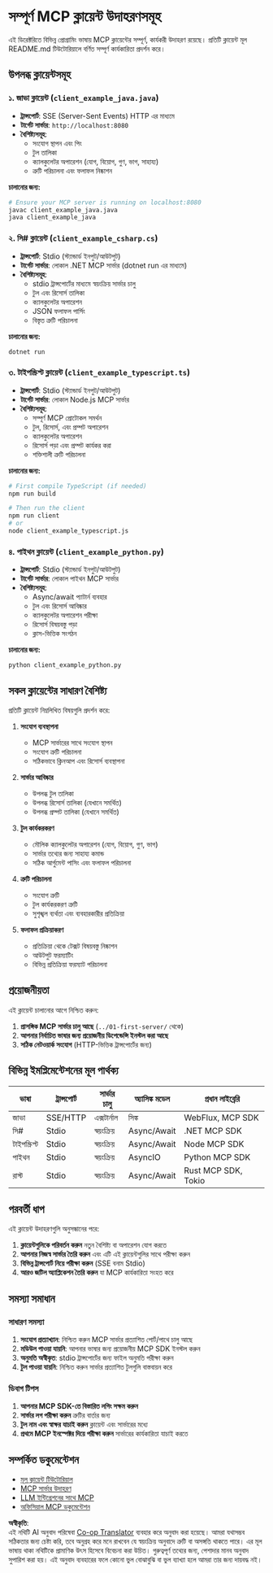 <!--
CO_OP_TRANSLATOR_METADATA:
{
  "original_hash": "8358c13b5b6877e475674697cdc1a904",
  "translation_date": "2025-08-18T15:16:52+00:00",
  "source_file": "03-GettingStarted/02-client/complete_examples.md",
  "language_code": "bn"
}
-->
# সম্পূর্ণ MCP ক্লায়েন্ট উদাহরণসমূহ

এই ডিরেক্টরিতে বিভিন্ন প্রোগ্রামিং ভাষায় MCP ক্লায়েন্টের সম্পূর্ণ, কার্যকরী উদাহরণ রয়েছে। প্রতিটি ক্লায়েন্ট মূল README.md টিউটোরিয়ালে বর্ণিত সম্পূর্ণ কার্যকারিতা প্রদর্শন করে।

## উপলব্ধ ক্লায়েন্টসমূহ

### ১. জাভা ক্লায়েন্ট (`client_example_java.java`)

- **ট্রান্সপোর্ট**: SSE (Server-Sent Events) HTTP এর মাধ্যমে
- **টার্গেট সার্ভার**: `http://localhost:8080`
- **বৈশিষ্ট্যসমূহ**:
  - সংযোগ স্থাপন এবং পিং
  - টুল তালিকা
  - ক্যালকুলেটর অপারেশন (যোগ, বিয়োগ, গুণ, ভাগ, সাহায্য)
  - ত্রুটি পরিচালনা এবং ফলাফল নিষ্কাশন

**চালানোর জন্য:**

```bash
# Ensure your MCP server is running on localhost:8080
javac client_example_java.java
java client_example_java
```

### ২. সি# ক্লায়েন্ট (`client_example_csharp.cs`)

- **ট্রান্সপোর্ট**: Stdio (স্ট্যান্ডার্ড ইনপুট/আউটপুট)
- **টার্গেট সার্ভার**: লোকাল .NET MCP সার্ভার (dotnet run এর মাধ্যমে)
- **বৈশিষ্ট্যসমূহ**:
  - stdio ট্রান্সপোর্টের মাধ্যমে স্বয়ংক্রিয় সার্ভার চালু
  - টুল এবং রিসোর্স তালিকা
  - ক্যালকুলেটর অপারেশন
  - JSON ফলাফল পার্সিং
  - বিস্তৃত ত্রুটি পরিচালনা

**চালানোর জন্য:**

```bash
dotnet run
```

### ৩. টাইপস্ক্রিপ্ট ক্লায়েন্ট (`client_example_typescript.ts`)

- **ট্রান্সপোর্ট**: Stdio (স্ট্যান্ডার্ড ইনপুট/আউটপুট)
- **টার্গেট সার্ভার**: লোকাল Node.js MCP সার্ভার
- **বৈশিষ্ট্যসমূহ**:
  - সম্পূর্ণ MCP প্রোটোকল সমর্থন
  - টুল, রিসোর্স, এবং প্রম্পট অপারেশন
  - ক্যালকুলেটর অপারেশন
  - রিসোর্স পড়া এবং প্রম্পট কার্যকর করা
  - শক্তিশালী ত্রুটি পরিচালনা

**চালানোর জন্য:**

```bash
# First compile TypeScript (if needed)
npm run build

# Then run the client
npm run client
# or
node client_example_typescript.js
```

### ৪. পাইথন ক্লায়েন্ট (`client_example_python.py`)

- **ট্রান্সপোর্ট**: Stdio (স্ট্যান্ডার্ড ইনপুট/আউটপুট)  
- **টার্গেট সার্ভার**: লোকাল পাইথন MCP সার্ভার
- **বৈশিষ্ট্যসমূহ**:
  - Async/await প্যাটার্ন ব্যবহার
  - টুল এবং রিসোর্স আবিষ্কার
  - ক্যালকুলেটর অপারেশন পরীক্ষা
  - রিসোর্স বিষয়বস্তু পড়া
  - ক্লাস-ভিত্তিক সংগঠন

**চালানোর জন্য:**

```bash
python client_example_python.py
```

## সকল ক্লায়েন্টের সাধারণ বৈশিষ্ট্য

প্রতিটি ক্লায়েন্ট নিম্নলিখিত বিষয়গুলি প্রদর্শন করে:

1. **সংযোগ ব্যবস্থাপনা**
   - MCP সার্ভারের সাথে সংযোগ স্থাপন
   - সংযোগ ত্রুটি পরিচালনা
   - সঠিকভাবে ক্লিনআপ এবং রিসোর্স ব্যবস্থাপনা

2. **সার্ভার আবিষ্কার**
   - উপলব্ধ টুল তালিকা
   - উপলব্ধ রিসোর্স তালিকা (যেখানে সমর্থিত)
   - উপলব্ধ প্রম্পট তালিকা (যেখানে সমর্থিত)

3. **টুল কার্যকরকরণ**
   - মৌলিক ক্যালকুলেটর অপারেশন (যোগ, বিয়োগ, গুণ, ভাগ)
   - সার্ভার তথ্যের জন্য সাহায্য কমান্ড
   - সঠিক আর্গুমেন্ট পাসিং এবং ফলাফল পরিচালনা

4. **ত্রুটি পরিচালনা**
   - সংযোগ ত্রুটি
   - টুল কার্যকরকরণ ত্রুটি
   - সুশৃঙ্খল ব্যর্থতা এবং ব্যবহারকারীর প্রতিক্রিয়া

5. **ফলাফল প্রক্রিয়াকরণ**
   - প্রতিক্রিয়া থেকে টেক্সট বিষয়বস্তু নিষ্কাশন
   - আউটপুট ফরম্যাটিং
   - বিভিন্ন প্রতিক্রিয়া ফরম্যাট পরিচালনা

## প্রয়োজনীয়তা

এই ক্লায়েন্ট চালানোর আগে নিশ্চিত করুন:

1. **প্রাসঙ্গিক MCP সার্ভার চালু আছে** (`../01-first-server/` থেকে)
2. **আপনার নির্বাচিত ভাষার জন্য প্রয়োজনীয় ডিপেন্ডেন্সি ইনস্টল করা আছে**
3. **সঠিক নেটওয়ার্ক সংযোগ** (HTTP-ভিত্তিক ট্রান্সপোর্টের জন্য)

## বিভিন্ন ইমপ্লিমেন্টেশনের মূল পার্থক্য

| ভাষা       | ট্রান্সপোর্ট | সার্ভার চালু | অ্যাসিঙ্ক মডেল | প্রধান লাইব্রেরি       |
|------------|-------------|--------------|----------------|-----------------------|
| জাভা       | SSE/HTTP    | এক্সটার্নাল  | সিঙ্ক          | WebFlux, MCP SDK     |
| সি#        | Stdio       | স্বয়ংক্রিয়  | Async/Await    | .NET MCP SDK         |
| টাইপস্ক্রিপ্ট | Stdio      | স্বয়ংক্রিয়  | Async/Await    | Node MCP SDK         |
| পাইথন      | Stdio       | স্বয়ংক্রিয়  | AsyncIO        | Python MCP SDK       |
| রাস্ট       | Stdio       | স্বয়ংক্রিয়  | Async/Await    | Rust MCP SDK, Tokio  |

## পরবর্তী ধাপ

এই ক্লায়েন্ট উদাহরণগুলি অনুসন্ধানের পরে:

1. **ক্লায়েন্টগুলিকে পরিবর্তন করুন** নতুন বৈশিষ্ট্য বা অপারেশন যোগ করতে
2. **আপনার নিজস্ব সার্ভার তৈরি করুন** এবং এটি এই ক্লায়েন্টগুলির সাথে পরীক্ষা করুন
3. **বিভিন্ন ট্রান্সপোর্ট নিয়ে পরীক্ষা করুন** (SSE বনাম Stdio)
4. **আরও জটিল অ্যাপ্লিকেশন তৈরি করুন** যা MCP কার্যকারিতা সংহত করে

## সমস্যা সমাধান

### সাধারণ সমস্যা

1. **সংযোগ প্রত্যাখ্যান**: নিশ্চিত করুন MCP সার্ভার প্রত্যাশিত পোর্ট/পাথে চালু আছে
2. **মডিউল পাওয়া যায়নি**: আপনার ভাষার জন্য প্রয়োজনীয় MCP SDK ইনস্টল করুন
3. **অনুমতি অস্বীকৃত**: stdio ট্রান্সপোর্টের জন্য ফাইল অনুমতি পরীক্ষা করুন
4. **টুল পাওয়া যায়নি**: নিশ্চিত করুন সার্ভার প্রত্যাশিত টুলগুলি বাস্তবায়ন করে

### ডিবাগ টিপস

1. **আপনার MCP SDK-তে বিস্তারিত লগিং সক্ষম করুন**
2. **সার্ভার লগ পরীক্ষা করুন** ত্রুটির বার্তার জন্য
3. **টুল নাম এবং স্বাক্ষর যাচাই করুন** ক্লায়েন্ট এবং সার্ভারের মধ্যে
4. **প্রথমে MCP ইনস্পেক্টর দিয়ে পরীক্ষা করুন** সার্ভারের কার্যকারিতা যাচাই করতে

## সম্পর্কিত ডকুমেন্টেশন

- [মূল ক্লায়েন্ট টিউটোরিয়াল](./README.md)
- [MCP সার্ভার উদাহরণ](../../../../03-GettingStarted/01-first-server)
- [LLM ইন্টিগ্রেশনের সাথে MCP](../../../../03-GettingStarted/03-llm-client)
- [অফিসিয়াল MCP ডকুমেন্টেশন](https://modelcontextprotocol.io/)

**অস্বীকৃতি**:  
এই নথিটি AI অনুবাদ পরিষেবা [Co-op Translator](https://github.com/Azure/co-op-translator) ব্যবহার করে অনুবাদ করা হয়েছে। আমরা যথাসম্ভব সঠিকতার জন্য চেষ্টা করি, তবে অনুগ্রহ করে মনে রাখবেন যে স্বয়ংক্রিয় অনুবাদে ত্রুটি বা অসঙ্গতি থাকতে পারে। এর মূল ভাষায় থাকা নথিটিকে প্রামাণিক উৎস হিসেবে বিবেচনা করা উচিত। গুরুত্বপূর্ণ তথ্যের জন্য, পেশাদার মানব অনুবাদ সুপারিশ করা হয়। এই অনুবাদ ব্যবহারের ফলে কোনো ভুল বোঝাবুঝি বা ভুল ব্যাখ্যা হলে আমরা তার জন্য দায়বদ্ধ নই।